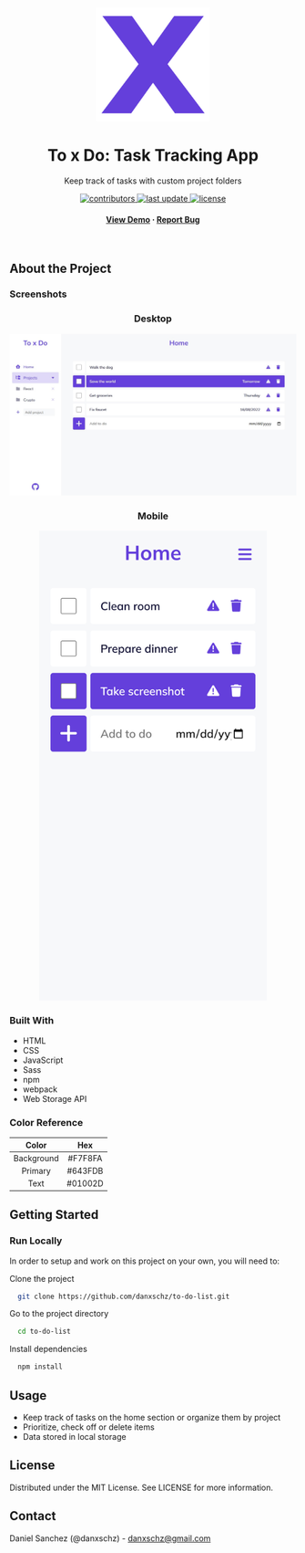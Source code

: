 <div align="center">
  <img src="src/assets/logo.png" alt="logo" width="200" height="auto">
  <h1>To x Do: Task Tracking App</h1>

  <p>
  Keep track of tasks with custom project folders
  </p>

  <p>
    <a href="https://github.com/danxschz/to-do-list/graphs/contributors">
      <img src="https://img.shields.io/github/contributors/danxschz/to-do-list" alt="contributors">
    </a>
    <a href="https://github.com/danxschz/to-do-list/commits/main">
      <img src="https://img.shields.io/github/last-commit/danxschz/to-do-list" alt="last update">
    </a>
    <a href="https://github.com/danxschz/to-do-list/blob/master/LICENSE">
      <img src="https://img.shields.io/github/license/danxschz/to-do-list.svg" alt="license">
    </a>
  </p>

  <h4>
    <a href="https://danxschz.github.io/to-do-list">View Demo</a>
    <span> · </span>
    <a href="https://github.com/danxschz/to-do-list/issues/">Report Bug</a>
  </h4>
</div>

<br>

## About the Project

### Screenshots

<div align="center">
  <h3>Desktop</h3>
  <img src="screenshots/desktop.jpg" alt="desktop page" width="600" height="auto"/>

  <h3>Mobile</h3>
  <img src="screenshots/mobile.png" alt="mobile page" width="400" height="auto"/>
</div>

### Built With

- HTML
- CSS
- JavaScript
- Sass
- npm
- webpack
- Web Storage API

### Color Reference

| Color      | Hex     |
| :--------: | :-----: |
| Background | #F7F8FA |
| Primary    | #643FDB |
| Text       | #01002D |

## Getting Started

### Run Locally

In order to setup and work on this project on your own, you will need to:

Clone the project

```bash
  git clone https://github.com/danxschz/to-do-list.git
```

Go to the project directory

```bash
  cd to-do-list
```

Install dependencies

```bash
  npm install
```

## Usage

- Keep track of tasks on the home section or organize them by project
- Prioritize, check off or delete items
- Data stored in local storage

## License

Distributed under the MIT License. See LICENSE for more information.

## Contact

Daniel Sanchez (@danxschz) - danxschz@gmail.com